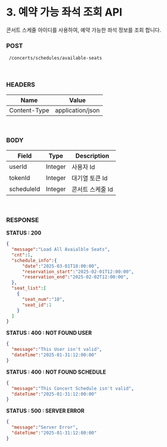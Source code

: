 # 3. 예약 가능 좌석 조회 API
콘서트 스케줄 아이디를 사용하여, 예약 가능한 좌석 정보를 조회 합니다.
<br>

### POST
```method
 /concerts/schedules/available-seats
```
<br>

### HEADERS
| Name          | Value               |
|---------------|---------------------|
| Content-Type  | application/json    |

<br>

### BODY
| Field          | Type               |Description|
|---------------|---------------------|------------------------------|
| userId  | Integer    | 사용자 Id |
| tokenId  | Integer    | 대기열 토큰 Id |
| scheduleId  | Integer    | 콘서트 스케줄 Id |

<br>


### RESPONSE

**STATUS : 200**
```json
{
  "message":"Load All Avaialble Seats",
  "cnt":1,
  "schedule_info":{
      "date":"2025-03-01T18:00:00",
      "reservation_start":"2025-02-01T12:00:00",
      "reservation_end":"2025-02-02T12:00:00",
  },
  "seat_list":[
    {  
      "seat_num":"10",
      "seat_id":1
    }
  ]
}
```

**STATUS : 400 : NOT FOUND USER**
```json
{
  "message":"This User isn't valid",
  "dateTime":"2025-01-31:12:00:00"
}
```
**STATUS : 400 : NOT FOUND SCHEDULE**
```json
{
  "message":"This Concert Schedule isn't valid",
  "dateTime":"2025-01-31:12:00:00"
}
```
**STATUS : 500 : SERVER ERROR**
```json
{
  "message":"Server Error",
  "dateTime":"2025-01-31:12:00:00"
}
```
